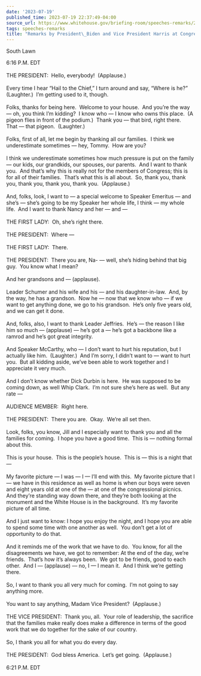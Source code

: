 ```yaml
---
date: '2023-07-19'
published_time: 2023-07-19 22:37:49-04:00
source_url: https://www.whitehouse.gov/briefing-room/speeches-remarks/2023/07/19/remarks-by-president-biden-and-vice-president-harris-at-congressional-picnic/
tags: speeches-remarks
title: "Remarks by President\_Biden and Vice President Harris at Congressional\_Picnic"
---
```

 
South Lawn

6:16 P.M. EDT  
   
THE PRESIDENT:  Hello, everybody!  (Applause.)  
   
Every time I hear “Hail to the Chief,” I turn around and say, “Where is
he?”  (Laughter.)  I’m getting used to it, though.  
   
Folks, thanks for being here.  Welcome to your house.  And you’re the
way — oh, you think I’m kidding?  I know who — I know who owns this
place.  (A pigeon flies in front of the podium.)  Thank you — that bird,
right there.  That — that pigeon.  (Laughter.)  
   
Folks, first of all, let me begin by thanking all our families.  I think
we underestimate sometimes — hey, Tommy.  How are you?  
   
I think we underestimate sometimes how much pressure is put on the
family — our kids, our grandkids, our spouses, our parents.  And I want
to thank you.  And that’s why this is really not for the members of
Congress; this is for all of their families.  That’s what this is all
about.  So, thank you, thank you, thank you, thank you, thank you.
 (Applause.)  
   
And, folks, look, I want to — a special welcome to Speaker Emeritus —
and she’s — she’s going to be my Speaker her whole life, I think — my
whole life.  And I want to thank Nancy and her — and —  
   
THE FIRST LADY:  Oh, she’s right there.  
   
THE PRESIDENT:  Where —  
   
THE FIRST LADY:  There.  
   
THE PRESIDENT:  There you are, Na- — well, she’s hiding behind that big
guy.  You know what I mean?  
   
And her grandsons and — (applause).  
   
Leader Schumer and his wife and his — and his daughter-in-law.  And, by
the way, he has a grandson.  Now he — now that we know who — if we want
to get anything done, we go to his grandson.  He’s only five years old,
and we can get it done.  
   
And, folks, also, I want to thank Leader Jeffries.  He’s — the reason I
like him so much — (applause) — he’s got a — he’s got a backbone like a
ramrod and he’s got great integrity.  
   
And Speaker McCarthy, who — I don’t want to hurt his reputation, but I
actually like him.  (Laughter.)  And I’m sorry, I didn’t want to — want
to hurt you.  But all kidding aside, we’ve been able to work together
and I appreciate it very much.  
   
And I don’t know whether Dick Durbin is here.  He was supposed to be
coming down, as well Whip Clark.  I’m not sure she’s here as well.  But
any rate —  
   
AUDIENCE MEMBER:  Right here.  
   
THE PRESIDENT:  There you are.  Okay.  We’re all set then.  
   
Look, folks, you know, Jill and I especially want to thank you and all
the families for coming.  I hope you have a good time.  This is —
nothing formal about this.   
   
This is your house.  This is the people’s house.  This is — this is a
night that —  
   
My favorite picture — I was — I — I’ll end with this.  My favorite
picture that I — we have in this residence as well as home is when our
boys were seven and eight years old at one of the — at one of the
congressional picnics.  And they’re standing way down there, and they’re
both looking at the monument and the White House is in the background. 
It’s my favorite picture of all time.  
   
And I just want to know: I hope you enjoy the night, and I hope you are
able to spend some time with one another as well.  You don’t get a lot
of opportunity to do that.   
   
And it reminds me of the work that we have to do.  You know, for all the
disagreements we have, we got to remember: At the end of the day, we’re
friends.  That’s how it’s always been.  We got to be friends, good to
each other.  And I — (applause) — no, I — I mean it.  And I think we’re
getting there.  
   
So, I want to thank you all very much for coming.  I’m not going to say
anything more.   
   
You want to say anything, Madam Vice President?  (Applause.)  
   
THE VICE PRESIDENT:  Thank you, all.  Your role of leadership, the
sacrifice that the families make really does make a difference in terms
of the good work that we do together for the sake of our country.  
   
So, I thank you all for what you do every day.  
   
THE PRESIDENT:  God bless America.  Let’s get going.  (Applause.)  
   
6:21 P.M. EDT
